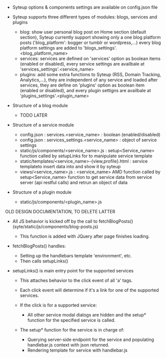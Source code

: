 - Syteup options & components settings are available on config.json file
- Syteup supports three different types of modules: blogs, services and plugins
    - blog: show user personal blog post on Home section (default section),
      Syteup currently support showing only a one blog platform posts ('blog_platform': bogger or tumblr or wordpress,...)
      every blog platform settings are added to 'blogs_settings'.<blog_platform_name>
    - services: services are defined on 'services' option as boolean items
      (enabled or disabled), every service settings are availbale at 'services_settings'.<service_name>
    - plugins: add some extra functions to Syteup (RSS, Domain Tracking,
      Analytics,...), they are independent of any service and loaded after services, they are define on 'plugins' option as boolean item (enabled or disabled), and every plugin settigns are availbale at 'plugins_settings'.<plugin_name>

- Structure of a blog module
    - TODO LATER
- Structure of a service module
    - config.json : services.<service_name> : boolean (enabled/disabled)
    - config.json : services_settings.<service_name> : object of service
      settings
    - static/js/components/<service_name>.js : setup<Service_name> function
      called by setupLinks for to manipulate service template
    - static/templates/<service_name>-{view,profile}.html : service templateto
      insert data into and show it by syteup
    - views/<service_name>.js : <service_name> AMD function called by
      setup<Service_name> function to get service data from service server (api restful calls) and retrun an object of data
- Structure of a plugin module
    - static/js/components/<plugin_name>.js

OLD DESIGN DOCUMENTATION, TO DELETE LATTER

- All JS behavior is kicked off by the call to fetchBlogPosts() (syte/static/js/components/blog-posts.js)

    - This function is added with JQuery after page finishes loading.

- fetchBlogPosts() handles:

    - Setting up the handlebars template 'environment', etc.
    - Then calls setupLinks()

- setupLinks() is main entry point for the supported services

    - This attaches behavior to the click event of all 'a' tags.
    - Each click event will determine if it's a link for one of the supported
      services.
    - If the click is for a supported service:

        - All other service modal dialogs are hidden and the setup* function
            for the specified service is called.

    - The setup* function for the service is in charge of:

        - Querying server-side endpoint for the service and populating
            handlebar.js context with json returned.
        - Rendering template for service with handlebar.js

